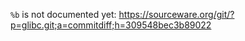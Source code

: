`%b` is not documented yet:
https://sourceware.org/git/?p=glibc.git;a=commitdiff;h=309548bec3b89022
